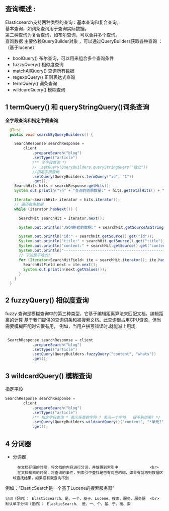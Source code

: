 
## 查询概述 : 

Elasticsearch支持两种类型的查询：基本查询和复合查询。 <br>
基本查询，如词条查询用于查询实际数据。<br>
第二种查询为复合查询，如布尔查询，可以合并多个查询。<br>
查询数据 主要依赖QueryBuilder对象 ，可以通过QueryBuilders获取各种查询 ：（基于lucene）

* boolQuery() 布尔查询，可以用来组合多个查询条件 
* fuzzyQuery() 相似度查询 
* matchAllQuery() 查询所有数据 
* regexpQuery() 正则表达式查询 
* termQuery() 词条查询 
* wildcardQuery() 模糊查询 


## 1  termQuery() 和 queryStringQuery()词条查询 

__全字段查询和指定字段查询__


``` java
  @Test
  public void searchByQueryBuilders() {

    SearchResponse searchResponse =
        client
            .prepareSearch("blog")
            .setTypes("article")
            /** 全字段查询 */
            // .setQuery(QueryBuilders.queryStringQuery("独立"))
            //指定字段查询
            .setQuery(QueryBuilders.termQuery("id", "1"))
            .get();
    SearchHits hits = searchResponse.getHits();
    System.out.println("\n" + "查询的结果数量:" + hits.getTotalHits() + "\n");

    Iterator<SearchHit> iterator = hits.iterator();
    // 遍历每条数据
    while (iterator.hasNext()) {

      SearchHit searchHit = iterator.next();

      System.out.println("JSON格式的数据:" + searchHit.getSourceAsString());

      System.out.println("id:" + searchHit.getSource().get("id"));
      System.out.println("title:" + searchHit.getSource().get("title"));
      System.out.println("content:" + searchHit.getSource().get("content"));
      System.out.println("------------------------------------------------");
      // 下边是干啥的?
      for (Iterator<SearchHitField> ite = searchHit.iterator(); ite.hasNext(); ) {
        SearchHitField next = ite.next();
        System.out.println(next.getValues());
      }
    }
  }

``` 
## 2 fuzzyQuery() 相似度查询 

fuzzy 查询是模糊查询中的第三种类型，它基于编辑距离算法来匹配文档。编辑距离的计算
基于我们提供的查询词条和被搜索文档。此查询很占用CPU资源，但当需要模糊匹配时它很有用，
例如，当用户拼写错误时.就能派上用场.

``` java

 SearchResponse searchResponse = client
            .prepareSearch("blog")
            .setTypes("article")
            .setQuery(QueryBuilders.fuzzyQuery("content", "whats"))
            .get();

```
## 3 wildcardQuery() 模糊查询 

 指定字段
 
``` java
SearchResponse searchResponse =
        client
            .prepareSearch("blog")
            .setTypes("article")
            /** 指定字段查询 * 表示任意的字符 ? 表示一个字符   得不到结果? */
            .setQuery(QueryBuilders.wildcardQuery()("content", "*单元?"))
            .get();
```

## 4 分词器

* 分词器			

		在文档存储的时候，将文档的内容进行分词，并放置到索引中				 <br>									
		在文档搜索的时候，将查询的条件，到索引中查找是否有对应的词，如果有就再到数据区域查找结果，如果没有就查询不到													

例如：“ElasticSearch是一个基于Lucene的搜索服务器” 

	分词（好的）： ElasticSearch、是、一个、基于、Lucene、搜索、服务、服务器  <br>
	默认单字分词（差的）： ElasticSearch、 是、一、个、基、于、搜、索










